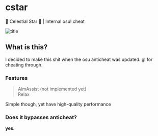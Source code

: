 # cstar
💫 Celestial Star 💫 | Internal osu! cheat

![title](https://user-images.githubusercontent.com/72684393/202748708-7cf473ec-85c3-4892-a1a6-1a8bd5c14612.jpg)

## What is this?
I decided to make this shit when the osu anticheat was updated.
gl for cheating through.

### Features
> AimAssist (not implemented yet)  
Relax


Simple though, yet have high-quality performance

### Does it bypasses anticheat?
**yes.**
